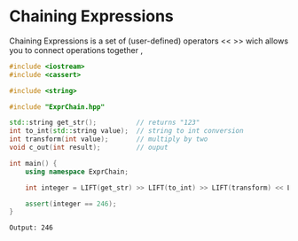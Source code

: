 # Chaining Expressions

Chaining Expressions is a set of (user-defined) operators << >> wich allows you to connect operations together ,

```cpp
#include <iostream>
#include <cassert>

#include <string>

#include "ExprChain.hpp"

std::string get_str();          // returns "123"
int to_int(std::string value);  // string to int conversion
int transform(int value);       // multiply by two
void c_out(int result);         // ouput

int main() {
    using namespace ExprChain;

    int integer = LIFT(get_str) >> LIFT(to_int) >> LIFT(transform) << LIFT(c_out);

    assert(integer == 246);
}
```

```
Output: 246
```
